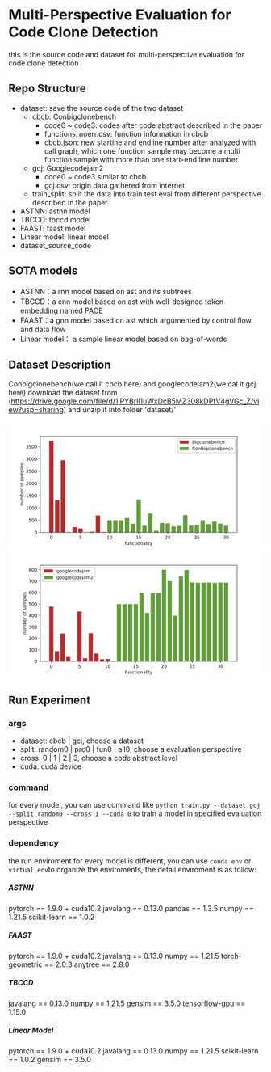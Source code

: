 # Multi-Perspective Evaluation for Code Clone Detection
this is the source code and dataset for multi-perspective evaluation for code clone detection

## Repo Structure
- dataset: save the source code of the two dataset
  - cbcb: Conbigclonebench
    - code0 ~ code3: codes after code abstract described in the paper
    - functions_noerr.csv: function information in cbcb
    - cbcb.json: new startine and endline number after analyzed with call graph, which one function sample may become a multi function sample with more than one start-end line number 
  - gcj:  Googlecodejam2
    - code0 ~ code3 similar to cbcb
    - gcj.csv: origin data gathered from internet 
  - train_split: split the data into train test eval from different perspective described in the paper
- ASTNN: astnn model
- TBCCD: tbccd model
- FAAST: faast model
- Linear model: linear model
- dataset_source_code

## SOTA models
- ASTNN：a rnn model based on ast and its subtrees
- TBCCD：a cnn model based on ast with well-designed token embedding named PACE
- FAAST：a gnn model based on ast which argumented by control flow and data flow
- Linear model： a sample linear model based on bag-of-words

## Dataset Description
Conbigclonebench(we call it cbcb here) and googlecodejam2(we cal it gcj here)
download the dataset from (https://drive.google.com/file/d/1lPYBrll1uWxDcB5MZ308kDPfV4gVGc_Z/view?usp=sharing) and unzip it into folder 'dataset/'

![cbcb statistic](./fig/bcb_fun.jpg)
![gcj2 statistic](./fig/gcj2.jpg)

## Run Experiment
### args
- dataset: cbcb | gcj, choose a dataset
- split: random0 | pro0 | fun0 | all0, choose a evaluation perspective
- cross: 0 | 1 | 2 | 3, choose a code abstract level
- cuda: cuda device
### command
for every model, you can use command like `python train.py --dataset gcj --split random0 --cross 1 --cuda 0` to train a model in specified evaluation perspective
### dependency
the run enviroment for every model is different, you can use `conda env` or `virtual env`to organize the enviroments, the detail enviroment is as follow:
##### ASTNN
pytorch == 1.9.0 + cuda10.2
javalang == 0.13.0
pandas == 1.3.5
numpy == 1.21.5
scikit-learn == 1.0.2
##### FAAST
pytorch == 1.9.0 + cuda10.2
javalang == 0.13.0
numpy == 1.21.5
torch-geometric == 2.0.3
anytree == 2.8.0
##### TBCCD
javalang == 0.13.0
numpy == 1.21.5
gensim == 3.5.0
tensorflow-gpu == 1.15.0
##### Linear Model
pytorch == 1.9.0 + cuda10.2
javalang == 0.13.0
numpy == 1.21.5
scikit-learn == 1.0.2
gensim == 3.5.0
